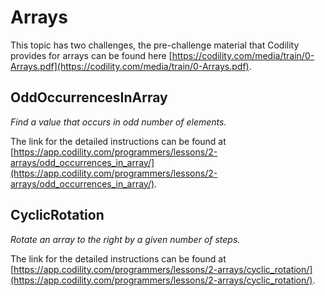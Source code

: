 # Arrays

This topic has two challenges, the pre-challenge material that Codility provides for arrays can be found here [https://codility.com/media/train/0-Arrays.pdf](https://codility.com/media/train/0-Arrays.pdf).


## OddOccurrencesInArray
*Find a value that occurs in odd number of elements.*

The link for the detailed instructions can be found at [https://app.codility.com/programmers/lessons/2-arrays/odd_occurrences_in_array/](https://app.codility.com/programmers/lessons/2-arrays/odd_occurrences_in_array/).

## CyclicRotation
*Rotate an array to the right by a given number of steps.*

The link for the detailed instructions can be found at [https://app.codility.com/programmers/lessons/2-arrays/cyclic_rotation/](https://app.codility.com/programmers/lessons/2-arrays/cyclic_rotation/).